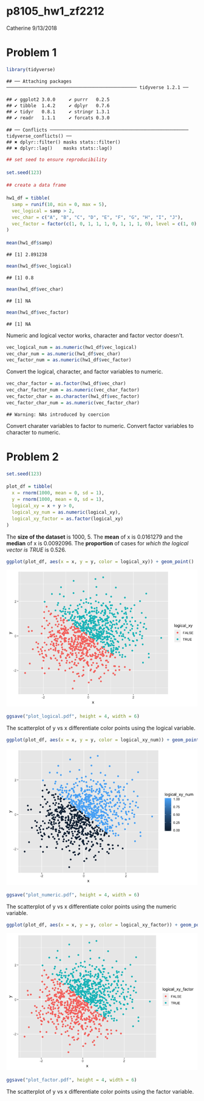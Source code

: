 p8105\_hw1\_zf2212
================
Catherine
9/13/2018

Problem 1
=========

``` r
library(tidyverse)
```

    ## ── Attaching packages ──────────────────────────────────────────────── tidyverse 1.2.1 ──

    ## ✔ ggplot2 3.0.0     ✔ purrr   0.2.5
    ## ✔ tibble  1.4.2     ✔ dplyr   0.7.6
    ## ✔ tidyr   0.8.1     ✔ stringr 1.3.1
    ## ✔ readr   1.1.1     ✔ forcats 0.3.0

    ## ── Conflicts ─────────────────────────────────────────────────── tidyverse_conflicts() ──
    ## ✖ dplyr::filter() masks stats::filter()
    ## ✖ dplyr::lag()    masks stats::lag()

``` r
## set seed to ensure reproducibility

set.seed(123)

## create a data frame

hw1_df = tibble(
  samp = runif(10, min = 0, max = 5),
  vec_logical = samp > 2,
  vec_char = c("A", "B", "C", "D", "E", "F", "G", "H", "I", "J"),
  vec_factor = factor(c(1, 0, 1, 1, 1, 0, 1, 1, 1, 0), level = c(1, 0), label = c("M", "F"))
)  

mean(hw1_df$samp)
```

    ## [1] 2.891238

``` r
mean(hw1_df$vec_logical)
```

    ## [1] 0.8

``` r
mean(hw1_df$vec_char)
```

    ## [1] NA

``` r
mean(hw1_df$vec_factor)
```

    ## [1] NA

Numeric and logical vector works, character and factor vector doesn't.

``` r
vec_logical_num = as.numeric(hw1_df$vec_logical)
vec_char_num = as.numeric(hw1_df$vec_char)
vec_factor_num = as.numeric(hw1_df$vec_factor)
```

Convert the logical, character, and factor variables to numeric.

``` r
vec_char_factor = as.factor(hw1_df$vec_char)
vec_char_factor_num = as.numeric(vec_char_factor)
vec_factor_char = as.character(hw1_df$vec_factor)
vec_factor_char_num = as.numeric(vec_factor_char)
```

    ## Warning: NAs introduced by coercion

Convert charater variables to factor to numeric. Convert factor variables to character to numeric.

Problem 2
=========

``` r
set.seed(123)

plot_df = tibble(
  x = rnorm(1000, mean = 0, sd = 1),
  y = rnorm(1000, mean = 0, sd = 1),
  logical_xy = x + y > 0,
  logical_xy_num = as.numeric(logical_xy),
  logical_xy_factor = as.factor(logical_xy)
)
```

The **size of the dataset** is 1000, 5. The **mean** of x is 0.0161279 and the **median** of x is 0.0092096. The **proportion** of cases for *which the logical vector is TRUE* is 0.526.

``` r
ggplot(plot_df, aes(x = x, y = y, color = logical_xy)) + geom_point()
```

![](p8105_hw1_zf2212_files/figure-markdown_github/unnamed-chunk-2-1.png)

``` r
ggsave("plot_logical.pdf", height = 4, width = 6)
```

The scatterplot of y vs x differentiate color points using the logical variable.

``` r
ggplot(plot_df, aes(x = x, y = y, color = logical_xy_num)) + geom_point()
```

![](p8105_hw1_zf2212_files/figure-markdown_github/unnamed-chunk-3-1.png)

``` r
ggsave("plot_numeric.pdf", height = 4, width = 6)
```

The scatterplot of y vs x differentiate color points using the numeric variable.

``` r
ggplot(plot_df, aes(x = x, y = y, color = logical_xy_factor)) + geom_point()
```

![](p8105_hw1_zf2212_files/figure-markdown_github/unnamed-chunk-4-1.png)

``` r
ggsave("plot_factor.pdf", height = 4, width = 6)
```

The scatterplot of y vs x differentiate color points using the factor variable.
